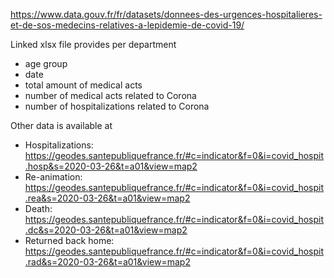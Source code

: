 https://www.data.gouv.fr/fr/datasets/donnees-des-urgences-hospitalieres-et-de-sos-medecins-relatives-a-lepidemie-de-covid-19/

Linked xlsx file provides per department
- age group
- date
- total amount of medical acts
- number of medical acts related to Corona
- number of hospitalizations related to Corona

Other data is available at 
- Hospitalizations: https://geodes.santepubliquefrance.fr/#c=indicator&f=0&i=covid_hospit.hosp&s=2020-03-26&t=a01&view=map2
- Re-animation: https://geodes.santepubliquefrance.fr/#c=indicator&f=0&i=covid_hospit.rea&s=2020-03-26&t=a01&view=map2
- Death: https://geodes.santepubliquefrance.fr/#c=indicator&f=0&i=covid_hospit.dc&s=2020-03-26&t=a01&view=map2
- Returned back home: https://geodes.santepubliquefrance.fr/#c=indicator&f=0&i=covid_hospit.rad&s=2020-03-26&t=a01&view=map2
